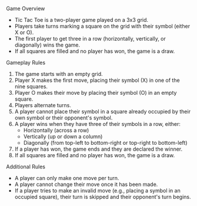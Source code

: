 Game Overview

- Tic Tac Toe is a two-player game played on a 3x3 grid.
- Players take turns marking a square on the grid with their symbol (either X or O).
- The first player to get three in a row (horizontally, vertically, or diagonally) wins the game.
- If all squares are filled and no player has won, the game is a draw.

Gameplay Rules

1. The game starts with an empty grid.
2. Player X makes the first move, placing their symbol (X) in one of the nine squares.
3. Player O makes their move by placing their symbol (O) in an empty square.
4. Players alternate turns.
5. A player cannot place their symbol in a square already occupied by their own symbol or their opponent's symbol.
6. A player wins when they have three of their symbols in a row, either:
    - Horizontally (across a row)
    - Vertically (up or down a column)
    - Diagonally (from top-left to bottom-right or top-right to bottom-left)
7. If a player has won, the game ends and they are declared the winner.
8. If all squares are filled and no player has won, the game is a draw.

Additional Rules

- A player can only make one move per turn.
- A player cannot change their move once it has been made.
- If a player tries to make an invalid move (e.g., placing a symbol in an occupied square), their turn is skipped and their opponent's turn begins.

